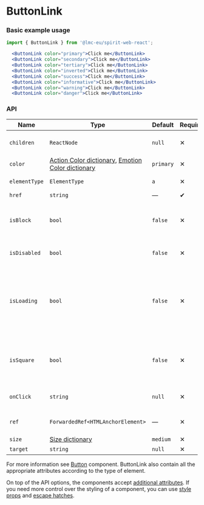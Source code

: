 # ButtonLink

### Basic example usage

```jsx
import { ButtonLink } from '@lmc-eu/spirit-web-react';
```

```jsx
  <ButtonLink color="primary">Click me</ButtonLink>
  <ButtonLink color="secondary">Click me</ButtonLink>
  <ButtonLink color="tertiary">Click me</ButtonLink>
  <ButtonLink color="inverted">Click me</ButtonLink>
  <ButtonLink color="success">Click me</ButtonLink>
  <ButtonLink color="informative">Click me</ButtonLink>
  <ButtonLink color="warning">Click me</ButtonLink>
  <ButtonLink color="danger">Click me</ButtonLink>
```

### API

| Name          | Type                                                                                      | Default   | Required | Description                                                                    |
| ------------- | ----------------------------------------------------------------------------------------- | --------- | -------- | ------------------------------------------------------------------------------ |
| `children`    | `ReactNode`                                                                               | `null`    | ✕        | Content of the ButtonLink                                                      |
| `color`       | [Action Color dictionary][dictionary-color], [Emotion Color dictionary][dictionary-color] | `primary` | ✕        | Color variant                                                                  |
| `elementType` | `ElementType`                                                                             | `a`       | ✕        | Type of element                                                                |
| `href`        | `string`                                                                                  | —         | ✔        | Link URL                                                                       |
| `isBlock`     | `bool`                                                                                    | `false`   | ✕        | Span the element to the full width of its parent                               |
| `isDisabled`  | `bool`                                                                                    | `false`   | ✕        | If true, ButtonLink is disabled                                                |
| `isLoading`   | `bool`                                                                                    | `false`   | ✕        | If true, ButtonLink is in a loading state, disabled and the Spinner is visible |
| `isSquare`    | `bool`                                                                                    | `false`   | ✕        | If true, ButtonLink is square, usually only with an Icon                       |
| `onClick`     | `string`                                                                                  | `null`    | ✕        | JS function to call on click                                                   |
| `ref`         | `ForwardedRef<HTMLAnchorElement>`                                                         | —         | ✕        | Anchor element reference                                                       |
| `size`        | [Size dictionary][dictionary-size]                                                        | `medium`  | ✕        | Size variant                                                                   |
| `target`      | `string`                                                                                  | `null`    | ✕        | Link target                                                                    |

For more information see [Button][button] component. ButtonLink also contain all the appropriate
attributes according to the type of element.

On top of the API options, the components accept [additional attributes][readme-additional-attributes].
If you need more control over the styling of a component, you can use [style props][readme-style-props]
and [escape hatches][readme-escape-hatches].

[button]: https://github.com/lmc-eu/spirit-design-system/tree/main/packages/web/src/scss/components/Button
[dictionary-color]: https://github.com/lmc-eu/spirit-design-system/tree/main/docs/DICTIONARIES.md#color
[dictionary-size]: https://github.com/lmc-eu/spirit-design-system/tree/main/docs/DICTIONARIES.md#size
[readme-additional-attributes]: https://github.com/lmc-eu/spirit-design-system/blob/main/packages/web-react/README.md#additional-attributes
[readme-escape-hatches]: https://github.com/lmc-eu/spirit-design-system/blob/main/packages/web-react/README.md#escape-hatches
[readme-style-props]: https://github.com/lmc-eu/spirit-design-system/blob/main/packages/web-react/README.md#style-props
